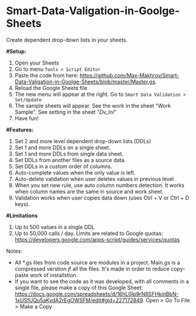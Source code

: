 # Smart-Data-Valigation-in-Goolge-Sheets
Create dependent drop-down lists in your sheets.

**#Setup:**
1. Open your Sheets
2. Go to menu `Tools > Script Editor`
3. Paste the code from here: https://github.com/Max-Makhrov/Smart-Data-Valigation-in-Goolge-Sheets/blob/master/Master.gs.
4. Reload the Google Sheets file
5. The new menu will appear at the right. Go to `Smart Data Validation > Set/Update`
6. The sample sheets will appear. See the work in the sheet "Work Sample". See setting in the sheet "_Dv_Ini_"
7. Have fun!

**#Features:**
1. Set 2 and more level dependent drop-down lists (DDLs)
2. Set 1 and more DDLs on a single sheet.
3. Set 1 and more DDLs from single data sheet.
4. Set DDLs from another files as a source data.
5. Set DDLs in a custom order of columns.
6. Auto-complete values when the only value is left.
7. Auto-delete validation when user deletes values in previous level
8. When you set new rule, use auto column numbers detection. It works when column names are the same in source and work sheet.
9. Validation works when user copies data down (uses Ctrl + V or Ctrl + D keys).

**#Limitations**
1. Up to 500 values in a single DDL
2. Up to 50,000 calls / day.
Limits are related to Google quotas: https://developers.google.com/apps-script/guides/services/quotas

Notes:
* All \*.gs liles from code source are modules in a project. Main.gs is a compressed verstion jf all the files. It's made in order to reduce copy-paste work of installstion.
* If you want to see the code as it was developed, with all comments in a single file, please make a copy of this Google Sheet: https://docs.google.com/spreadsheets/d/16hL0Ip9rN8SFHkinBbN-1xUSfUQu5aKvdA2rEgOWSFM/edit#gid=227172849. Open > Go To File > Make a Copy
